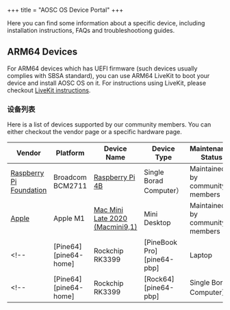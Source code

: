 +++
title = "AOSC OS Device Portal"
+++

[livekit]: @/aosc-os/installation/livekit.md
[rpi-home]: @/aosc-os/devices/raspberrypi/_index.md
<!-- [pine64-home]: @/aosc-os/devices/pine64/_index.md -->
[applemac-home]: @/aosc-os/devices/apple/_index.md
[raspberry-pi-4b]: @/aosc-os/devices/raspberrypi/4b.md
<!-- [pine64-pbp]: @/aosc-os/devices/pine64/pinebook-pro.md
[pine64-rock64]: @/aosc-os/devices/pine64/rock64.md -->
[apple-macmini9-1]: @/aosc-os/devices/apple/macmini9-1.zh.md

Here you can find some information about a specific device, including installation instructions, FAQs and troubleshootiong guides.

ARM64 Devices
------

For ARM64 devices which has UEFI firmware (such devices usually complies with SBSA standard), you can use ARM64 LiveKit to boot your device and install AOSC OS on it. For instructions using LiveKit, please checkout [LiveKit instructions][livekit].

### 设备列表

Here is a list of devices supported by our community members. You can either checkout the vendor page or a specific hardware page.

| Vendor | Platform | Device Name | Device Type | Maintenance Status |
| --------- | ------- | ------ | ------ | -------- |
| [Raspberry Pi Foundation][rpi-home] | Broadcom BCM2711 | [Raspberry Pi 4B][raspberry-pi-4b] | Single Borad Computer） | Maintained by community members |
| [Apple][applemac-home] | Apple M1 | [Mac Mini Late 2020 (Macmini9,1)][apple-macmini9-1] | Mini Desktop | Maintained by community members |
<!-- | [Pine64][pine64-home] | Rockchip RK3399 | [PineBook Pro][pine64-pbp] |Laptop | Maintained by community members | -->
<!-- | [Pine64][pine64-home] | Rockchip RK3399 | [Rock64][pine64-pbp] | Single Borad Computer） | Maintained by community members | -->
